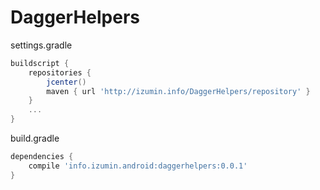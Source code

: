 # DaggerHelpers

settings.gradle

```groovy
buildscript {
    repositories {
        jcenter()
        maven { url 'http://izumin.info/DaggerHelpers/repository' }
    }
    ...
}
```

build.gradle

```groovy
dependencies {
    compile 'info.izumin.android:daggerhelpers:0.0.1'
}
```